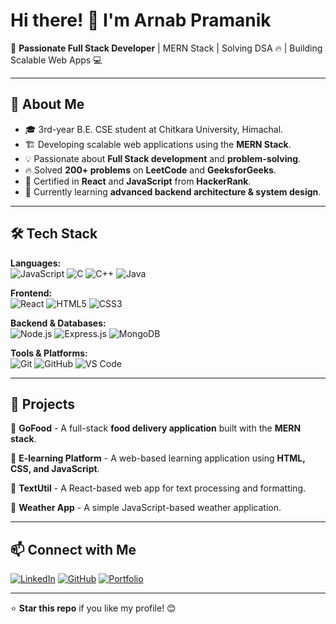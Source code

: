 # Hi there! 👋 I'm Arnab Pramanik

🚀 **Passionate Full Stack Developer** | MERN Stack | Solving DSA 🔥 | Building Scalable Web Apps 💻

---

## 🚀 About Me

- 🎓 3rd-year B.E. CSE student at Chitkara University, Himachal.
- 🏗️ Developing scalable web applications using the **MERN Stack**.
- 💡 Passionate about **Full Stack development** and **problem-solving**.
- 🔥 Solved **200+ problems** on **LeetCode** and **GeeksforGeeks**.
- 📜 Certified in **React** and **JavaScript** from **HackerRank**.
- 🌱 Currently learning **advanced backend architecture & system design**.

---

## 🛠️ Tech Stack

**Languages:**  
![JavaScript](https://img.shields.io/badge/JavaScript-F7DF1E?style=flat&logo=javascript&logoColor=black)
![C](https://img.shields.io/badge/C-A8B9CC?style=flat&logo=c&logoColor=black)
![C++](https://img.shields.io/badge/C++-00599C?style=flat&logo=c%2B%2B&logoColor=white)
![Java](https://img.shields.io/badge/Java-007396?style=flat&logo=java&logoColor=white)

**Frontend:**  
![React](https://img.shields.io/badge/React-61DAFB?style=flat&logo=react&logoColor=black)
![HTML5](https://img.shields.io/badge/HTML5-E34F26?style=flat&logo=html5&logoColor=white)
![CSS3](https://img.shields.io/badge/CSS3-1572B6?style=flat&logo=css3&logoColor=white)

**Backend & Databases:**  
![Node.js](https://img.shields.io/badge/Node.js-339933?style=flat&logo=node.js&logoColor=white)
![Express.js](https://img.shields.io/badge/Express.js-000000?style=flat&logo=express&logoColor=white)
![MongoDB](https://img.shields.io/badge/MongoDB-47A248?style=flat&logo=mongodb&logoColor=white)

**Tools & Platforms:**  
![Git](https://img.shields.io/badge/Git-F05032?style=flat&logo=git&logoColor=white)
![GitHub](https://img.shields.io/badge/GitHub-181717?style=flat&logo=github&logoColor=white)
![VS Code](https://img.shields.io/badge/VS%20Code-007ACC?style=flat&logo=visual-studio-code&logoColor=white)

---

## 🚀 Projects

🔹 **GoFood** - A full-stack **food delivery application** built with the **MERN stack**.

🔹 **E-learning Platform** - A web-based learning application using **HTML, CSS, and JavaScript**.

🔹 **TextUtil** - A React-based web app for text processing and formatting.

🔹 **Weather App** - A simple JavaScript-based weather application.

---

## 📫 Connect with Me

[![LinkedIn](https://img.shields.io/badge/LinkedIn-0A66C2?style=flat&logo=linkedin&logoColor=white)](https://www.linkedin.com/in/arnabpramanik43/)
[![GitHub](https://img.shields.io/badge/GitHub-181717?style=flat&logo=github&logoColor=white)](https://github.com/Arnab141)
[![Portfolio](https://img.shields.io/badge/Portfolio-FF5722?style=flat&logo=google-chrome&logoColor=white)](https://your-portfolio-link.com)

---

⭐ **Star this repo** if you like my profile! 😊
